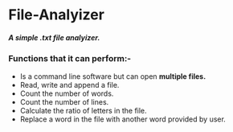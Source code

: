 # File-Analyizer

##### A simple __.txt file analyizer__.

### Functions that it can perform:- 
* Is a command line software but can open __multiple files.__
* Read, write and append a file.
* Count the number of words.
* Count the number of lines.
* Calculate the ratio of letters in the file.
* Replace a word in the file with another word provided by user.


